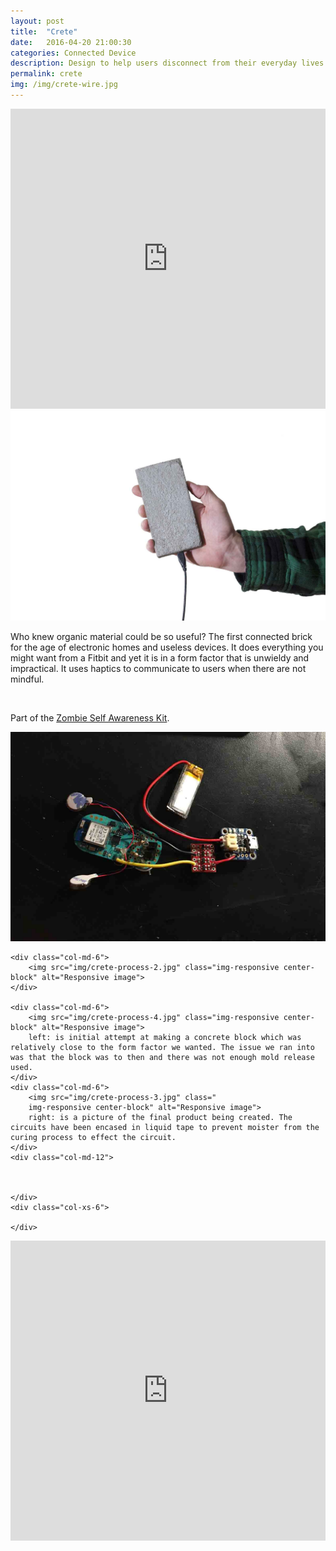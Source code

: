 ```yaml
---
layout: post
title:  "Crete"
date:   2016-04-20 21:00:30
categories: Connected Device  
description: Design to help users disconnect from their everyday lives through the use of haptic vibrations that tell them to be more mindful.
permalink: crete
img: /img/crete-wire.jpg
---
```


<div class="embed-responsive embed-responsive-16by9">
	<iframe class="embed-responsive-item" width="100%" height="480" src="https://www.youtube.com/embed/hJkIgraE530" frameborder="0" allowfullscreen></iframe>
</div>

<div class="row">
	<div class="col-xs-1"></div>
	<div class="col-xs-10">
		<img src="img/crete-wire.jpg" class="col-md-6 img-responsive center-block" alt="Responsive image">
		<p class="col-md-6">Who knew organic material could be so useful? The first connected brick for the age of electronic homes and useless devices. It does everything you might want from a Fitbit and yet it is in a form factor that is unwieldy and impractical. It uses haptics to communicate to users when there are not mindful.</p>
		<br>
		<p>
		Part of the	<a href="/apocalypse"> Zombie Self Awareness Kit</a>. 
		</p>
	</div>
	<div class="col-md-6">
			<img src="img/crete-process.jpg" class="img-responsive center-block" alt="Responsive image">
	</div>

	<div class="col-md-6">
		<img src="img/crete-process-2.jpg" class="img-responsive center-block" alt="Responsive image">
	</div>
	
	<div class="col-md-6">
		<img src="img/crete-process-4.jpg" class="img-responsive center-block" alt="Responsive image">
		left: is initial attempt at making a concrete block which was relatively close to the form factor we wanted. The issue we ran into was that the block was to then and there was not enough mold release used.
	</div>
	<div class="col-md-6">
		<img src="img/crete-process-3.jpg" class=" 
		img-responsive center-block" alt="Responsive image">
		right: is a picture of the final product being created. The circuits have been encased in liquid tape to prevent moister from the curing process to effect the circuit.
	</div>
	<div class="col-md-12">

		
	
	</div>
	<div class="col-xs-6">
		
	</div>
</div>
<div>
	<iframe width="100%" height="480" src="https://www.youtube.com/embed/GyFxrQd7-zw?list=PLp1AzLEITCFxnF3zXRn5ZErynB5Vg5Ynr" frameborder="0" allowfullscreen></iframe>
</div>


